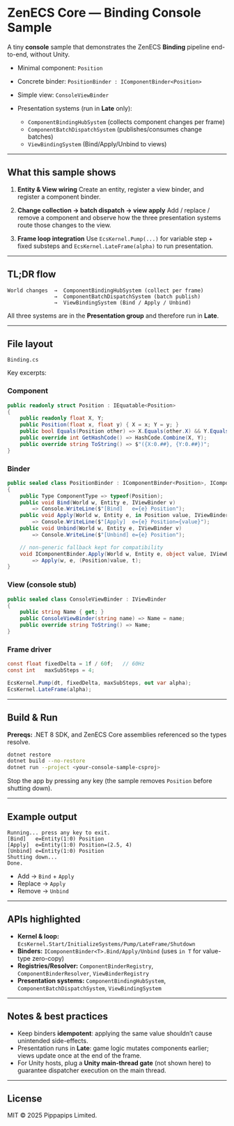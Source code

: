 # ZenECS Core — Binding Console Sample

A tiny **console** sample that demonstrates the ZenECS **Binding** pipeline end-to-end, without Unity.

* Minimal component: `Position`
* Concrete binder: `PositionBinder : IComponentBinder<Position>`
* Simple view: `ConsoleViewBinder`
* Presentation systems (run in **Late** only):

    * `ComponentBindingHubSystem` (collects component changes per frame)
    * `ComponentBatchDispatchSystem` (publishes/consumes change batches)
    * `ViewBindingSystem` (Bind/Apply/Unbind to views)

---

## What this sample shows

1. **Entity & View wiring**
   Create an entity, register a view binder, and register a component binder.

2. **Change collection → batch dispatch → view apply**
   Add / replace / remove a component and observe how the three presentation systems route those changes to the view.

3. **Frame loop integration**
   Use `EcsKernel.Pump(...)` for variable step + fixed substeps and `EcsKernel.LateFrame(alpha)` to run presentation.

---

## TL;DR flow

```
World changes  →  ComponentBindingHubSystem (collect per frame)
               →  ComponentBatchDispatchSystem (batch publish)
               →  ViewBindingSystem (Bind / Apply / Unbind)
```

All three systems are in the **Presentation group** and therefore run in **Late**.

---

## File layout

```
Binding.cs
```

Key excerpts:

### Component

```csharp
public readonly struct Position : IEquatable<Position>
{
    public readonly float X, Y;
    public Position(float x, float y) { X = x; Y = y; }
    public bool Equals(Position other) => X.Equals(other.X) && Y.Equals(other.Y);
    public override int GetHashCode() => HashCode.Combine(X, Y);
    public override string ToString() => $"({X:0.##}, {Y:0.##})";
}
```

### Binder

```csharp
public sealed class PositionBinder : IComponentBinder<Position>, IComponentBinder
{
    public Type ComponentType => typeof(Position);
    public void Bind(World w, Entity e, IViewBinder v)
        => Console.WriteLine($"[Bind]   e={e} Position");
    public void Apply(World w, Entity e, in Position value, IViewBinder v)
        => Console.WriteLine($"[Apply]  e={e} Position={value}");
    public void Unbind(World w, Entity e, IViewBinder v)
        => Console.WriteLine($"[Unbind] e={e} Position");

    // non-generic fallback kept for compatibility
    void IComponentBinder.Apply(World w, Entity e, object value, IViewBinder t)
        => Apply(w, e, (Position)value, t);
}
```

### View (console stub)

```csharp
public sealed class ConsoleViewBinder : IViewBinder
{
    public string Name { get; }
    public ConsoleViewBinder(string name) => Name = name;
    public override string ToString() => Name;
}
```

### Frame driver

```csharp
const float fixedDelta = 1f / 60f;   // 60Hz
const int   maxSubSteps = 4;

EcsKernel.Pump(dt, fixedDelta, maxSubSteps, out var alpha);
EcsKernel.LateFrame(alpha);
```

---

## Build & Run

**Prereqs:** .NET 8 SDK, and ZenECS Core assemblies referenced so the types resolve.

```bash
dotnet restore
dotnet build --no-restore
dotnet run --project <your-console-sample-csproj>
```

Stop the app by pressing any key (the sample removes `Position` before shutting down).

---

## Example output

```
Running... press any key to exit.
[Bind]   e=Entity(1:0) Position
[Apply]  e=Entity(1:0) Position=(2.5, 4)
[Unbind] e=Entity(1:0) Position
Shutting down...
Done.
```

* Add → `Bind` + `Apply`
* Replace → `Apply`
* Remove → `Unbind`

---

## APIs highlighted

* **Kernel & loop:** `EcsKernel.Start/InitializeSystems/Pump/LateFrame/Shutdown`
* **Binders:** `IComponentBinder<T>.Bind/Apply/Unbind` (uses `in T` for value-type zero-copy)
* **Registries/Resolver:** `ComponentBinderRegistry`, `ComponentBinderResolver`, `ViewBinderRegistry`
* **Presentation systems:** `ComponentBindingHubSystem`, `ComponentBatchDispatchSystem`, `ViewBindingSystem`

---

## Notes & best practices

* Keep binders **idempotent**: applying the same value shouldn’t cause unintended side-effects.
* Presentation runs in **Late**: game logic mutates components earlier; views update once at the end of the frame.
* For Unity hosts, plug a **Unity main-thread gate** (not shown here) to guarantee dispatcher execution on the main thread.

---

## License

MIT © 2025 Pippapips Limited.
